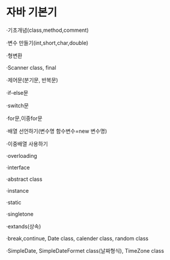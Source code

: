 # 자바 기본기

·기초개념(class,method,comment) <p>
·변수 만들기(int,short,char,double) <p>
·형변환 <p>
·Scanner class, final <p>
·제어문(분기문, 반복문) <p>
·if-else문 <p>
·switch문 <p>
·for문,이중for문 <p>
·배열 선언하기(변수명 함수변수=new 변수명) <p>
·이중배열 사용하기 <p>
·overloading <p>
·interface <p>
·abstract class <p>
·instance <p>
·static <p>
·singletone <p>
·extands(상속) <p>
·break,continue, Date class, calender class, random class <p>
·SimpleDate, SimpleDateFormet class(날짜형식), TimeZone class <p>

